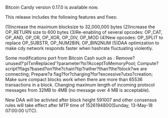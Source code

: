 Bitcoin Candy version 0.17.0 is available now.

This release includes the following features and fixes:

(1)Increase the maximum blocksize to 32,000,000 bytes
(2)Increase the OP_RETURN size to 600 bytes
(3)Re-enabling of several opcodes: OP_CAT, OP_AND, OP_OR, OP_XOR, OP_DIV, OP_MOD
(4)New opcodes: OP_SPLIT to replace OP_SUBSTR, OP_NUM2BIN, OP_BIN2NUM
(5)DAA optimization to make cdy network responds faster when hashrate fluctuating violently.

Some modifications port from Bitcoin Cash such as : Remove?unused?'plTxnReplaced'?parameter?to?AcceptToMemoryPool; Compute?script?flags?based?on?the?chain?tip?rather?than?the?block?we are connecting; Prepare?a flag?for?charging?for?excessive?utxo?creation; Make sure compact blocks work when there are more than 65536 transactions in a block.
Changing maximum length of incoming protocol messages from 32MB to 4MB (no message over 4 MB is acceptable).

New DAA will be activted after block height 591007 and other consensus rules will take effect after MTP time of 1526194800(Sunday, 13-May-18 07:00:00 UTC).